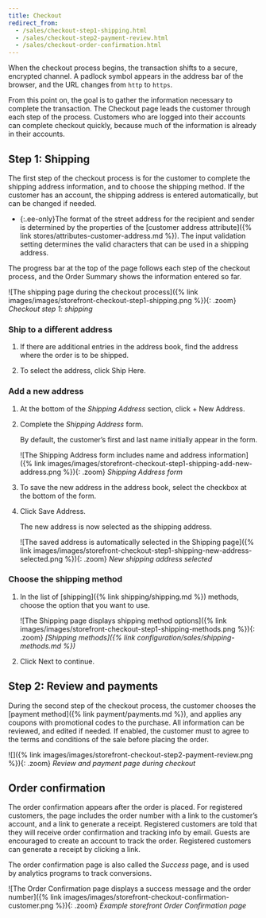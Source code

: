 ```yaml
---
title: Checkout
redirect_from:
  - /sales/checkout-step1-shipping.html
  - /sales/checkout-step2-payment-review.html
  - /sales/checkout-order-confirmation.html
---
```


When the checkout process begins, the transaction shifts to a secure, encrypted channel. A padlock symbol appears in the address bar of the browser, and the URL changes from `http` to `https`.

From this point on, the goal is to gather the information necessary to complete the transaction. The Checkout page leads the customer through each step of the process. Customers who are logged into their accounts can complete checkout quickly, because much of the information is already in their accounts.

## Step 1: Shipping

The first step of the checkout process is for the customer to complete the shipping address information, and to choose the shipping method. If the customer has an account, the shipping address is entered automatically, but can be changed if needed.

- {:.ee-only}The format of the street address for the recipient and sender is determined by the properties of the [customer address attribute]({% link stores/attributes-customer-address.md %}). The input validation setting determines the valid characters that can be used in a shipping address.

The progress bar at the top of the page follows each step of the checkout process, and the Order Summary shows the information entered so far.

![The shipping page during the checkout process]({% link images/images/storefront-checkout-step1-shipping.png %}){: .zoom}
_Checkout step 1: shipping_

### Ship to a different address

1. If there are additional entries in the address book, find the address where the order is to be shipped.

1. To select the address, click <span class="btn">Ship Here</span>.

### Add a new address

1. At the bottom of the _Shipping Address_ section, click <span class="btn">+ New Address</span>.

1. Complete the _Shipping Address_ form.

   By default, the customer’s first and last name initially appear in the form.

   ![The Shipping Address form includes name and address information]({% link images/images/storefront-checkout-step1-shipping-add-new-address.png %}){: .zoom}
   _Shipping Address form_

1. To save the new address in the address book, select the checkbox at the bottom of the form.

1. Click <span class="btn">Save Address</span>.

   The new address is now selected as the shipping address.

   ![The saved address is automatically selected in the Shipping page]({% link images/images/storefront-checkout-step1-shipping-new-address-selected.png %}){: .zoom}
   _New shipping address selected_

### Choose the shipping method

1. In the list of [shipping]({% link shipping/shipping.md %}) methods, choose the option that you want to use.

   ![The Shipping page displays shipping method options]({% link images/images/storefront-checkout-step1-shipping-methods.png %}){: .zoom}
   _[Shipping methods]({% link configuration/sales/shipping-methods.md %})_

1. Click <span class="btn">Next</span> to continue.

## Step 2: Review and payments

During the second step of the checkout process, the customer chooses the [payment method]({% link payment/payments.md %}), and applies any coupons with promotional codes to the purchase. All information can be reviewed, and edited if needed. If enabled, the customer must to agree to the terms and conditions of the sale before placing the order.

![]({% link images/images/storefront-checkout-step2-payment-review.png %}){: .zoom}
_Review and payment page during checkout_

## Order confirmation

The order confirmation appears after the order is placed. For registered customers, the page includes the order number with a link to the customer’s account, and a link to generate a receipt. Registered customers are told that they will receive order confirmation and tracking info by email. Guests are encouraged to create an account to track the order. Registered customers can generate a receipt by clicking a link.

The order confirmation page is also called the _Success_ page, and is used by analytics programs to track conversions.

![The Order Confirmation page displays a success message and the order number]({% link images/images/storefront-checkout-confirmation-customer.png %}){: .zoom}
_Example storefront Order Confirmation page_